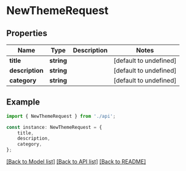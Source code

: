 # NewThemeRequest


## Properties

Name | Type | Description | Notes
------------ | ------------- | ------------- | -------------
**title** | **string** |  | [default to undefined]
**description** | **string** |  | [default to undefined]
**category** | **string** |  | [default to undefined]

## Example

```typescript
import { NewThemeRequest } from './api';

const instance: NewThemeRequest = {
    title,
    description,
    category,
};
```

[[Back to Model list]](../README.md#documentation-for-models) [[Back to API list]](../README.md#documentation-for-api-endpoints) [[Back to README]](../README.md)
